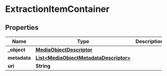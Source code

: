 

# ExtractionItemContainer

## Properties

Name | Type | Description | Notes
------------ | ------------- | ------------- | -------------
**_object** | [**MediaObjectDescriptor**](MediaObjectDescriptor.md) |  |  [optional]
**metadata** | [**List&lt;MediaObjectMetadataDescriptor&gt;**](MediaObjectMetadataDescriptor.md) |  |  [optional]
**uri** | **String** |  |  [optional]




